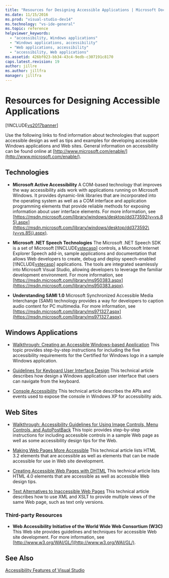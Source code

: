 ```yaml
---
title: "Resources for Designing Accessible Applications | Microsoft Docs"
ms.date: 11/15/2016
ms.prod: "visual-studio-dev14"
ms.technology: "vs-ide-general"
ms.topic: reference
helpviewer_keywords:
  - "accessibility, Windows applications"
  - "Windows applications, accessibility"
  - "Web applications, accessibility"
  - "accessibility, Web applications"
ms.assetid: 426bf023-bb34-43c4-9edb-c307191c8170
caps.latest.revision: 19
author: jillre
ms.author: jillfra
manager: jillfra
---
```

# Resources for Designing Accessible Applications
[!INCLUDE[vs2017banner](../../includes/vs2017banner.md)]

Use the following links to find information about technologies that support accessible design as well as tips and examples for developing accessible Windows applications and Web sites. General information on accessibility can be found online at [http://www.microsoft.com/enable/](http://www.microsoft.com/enable/).

## Technologies

- **Microsoft Active Accessibility** A COM-based technology that improves the way accessibility aids work with applications running on Microsoft Windows. It provides dynamic-link libraries that are incorporated into the operating system as well as a COM interface and application programming elements that provide reliable methods for exposing information about user interface elements. For more information, see [https://msdn.microsoft.com/library/windows/desktop/dd373592(v=vs.85).aspx](https://msdn.microsoft.com/library/windows/desktop/dd373592\(v=vs.85\).aspx).

- **Microsoft .NET Speech Technologies** The Microsoft .NET Speech SDK is a set of Microsoft [!INCLUDE[vstecasp](../../includes/vstecasp-md.md)] controls, a Microsoft Internet Explorer Speech add-in, sample applications and documentation that allows Web developers to create, debug and deploy speech-enabled [!INCLUDE[vstecasp](../../includes/vstecasp-md.md)] applications. The tools are integrated seamlessly into Microsoft Visual Studio, allowing developers to leverage the familiar development environment. For more information, see [https://msdn.microsoft.com/library/ms950383.aspx](https://msdn.microsoft.com/library/ms950383.aspx).

- **Understanding SAMI 1.0** Microsoft Synchronized Accessible Media Interchange (SAMI) technology provides a way for developers to caption audio content for PC multimedia. For more information, see [https://msdn.microsoft.com/library/ms971327.aspx](https://msdn.microsoft.com/library/ms971327.aspx).

## Windows Applications

- [Walkthrough: Creating an Accessible Windows-based Application](https://msdn.microsoft.com/library/654c7f2f-1586-480b-9f12-9d9b8f5cc32b) This topic provides step-by-step instructions for including the five accessibility requirements for the Certified for Windows logo in a sample Windows application.

- [Guidelines for Keyboard User Interface Design](/previous-versions/windows/desktop/dnacc/guidelines-for-keyboard-user-interface-design) This technical article describes how design a Windows application user interface that users can navigate from the keyboard.

- [Console Accessibility](/previous-versions/windows/desktop/dnacc/console-accessibility) This technical article describes the APIs and events used to expose the console in Windows XP for accessibility aids.

## Web Sites

- [Walkthrough: Accessibility Guidelines for Using Image Controls, Menu Controls, and AutoPostBack](https://msdn.microsoft.com/library/ff7b5021-48b3-46bf-921f-9fe1e0e32202) This topic provides step-by-step instructions for including accessible controls in a sample Web page as well as some accessibility design tips for the Web.

- [Making Web Pages More Accessible](/previous-versions/windows/desktop/dnacc/making-web-pages-more-accessible) This technical article lists HTML 3.2 elements that are accessible as well as elements that can be made accessible for use in Web site development.

- [Creating Accessible Web Pages with DHTML](/previous-versions//ms528445(v=vs.85)) This technical article lists HTML 4.0 elements that are accessible as well as accessible Web design tips.

- [Text Alternatives to Inaccessible Web Pages](/previous-versions/windows/desktop/dnacc/text-alternatives-to-inaccessible-web-pages) This technical article describes how to use XML and XSLT to provide multiple views of the same Web page, such as text only versions.

### Third-party Resources

- **Web Accessibility Initiative of the World Wide Web Consortium (W3C)** This Web site provides guidelines and techniques for accessible Web site development. For more information, see [http://www.w3.org/WAI/GL/](http://www.w3.org/WAI/GL/).

## See Also
 [Accessibility Features of Visual Studio](../../ide/reference/accessibility-features-of-visual-studio.md)
